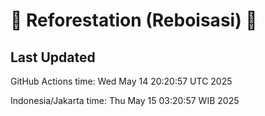 
# 🌳 Reforestation (Reboisasi) 🌲

## Last Updated

GitHub Actions time: Wed May 14 20:20:57 UTC 2025

Indonesia/Jakarta time: Thu May 15 03:20:57 WIB 2025
